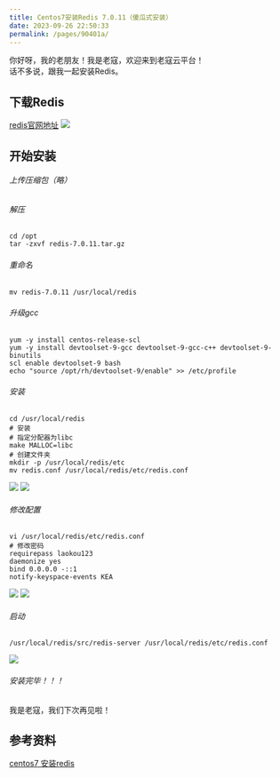 ```yaml
---
title: Centos7安装Redis 7.0.11（傻瓜式安装）
date: 2023-09-26 22:50:33
permalink: /pages/90401a/
---
```


你好呀，我的老朋友！我是老寇，欢迎来到老寇云平台！   
话不多说，跟我一起安装Redis。

## 下载Redis
<a target="_blank" href="https://redis.io/download">redis官网地址</a>
<img src="/img/2/img.png"/>

## 开始安装
###### 上传压缩包（略）
###### 解压
```shell
cd /opt
tar -zxvf redis-7.0.11.tar.gz
```

###### 重命名
```shell
mv redis-7.0.11 /usr/local/redis
```

###### 升级gcc
```shell
yum -y install centos-release-scl
yum -y install devtoolset-9-gcc devtoolset-9-gcc-c++ devtoolset-9-binutils
scl enable devtoolset-9 bash
echo "source /opt/rh/devtoolset-9/enable" >> /etc/profile
```

###### 安装
```shell
cd /usr/local/redis
# 安装
# 指定分配器为libc
make MALLOC=libc
# 创建文件夹
mkdir -p /usr/local/redis/etc
mv redis.conf /usr/local/redis/etc/redis.conf
```
<img src="/img/2/img_3.png"/>

<img src="/img/2/img_4.png"/>

###### 修改配置
```shell
vi /usr/local/redis/etc/redis.conf
# 修改密码
requirepass laokou123
daemonize yes
bind 0.0.0.0 -::1
notify-keyspace-events KEA
```
<img src="/img/2/img_5.png"/>  

<img src="/img/2/img_6.png"/>  

###### 启动
```shell
/usr/local/redis/src/redis-server /usr/local/redis/etc/redis.conf
```
<img src="/img/2/img_7.png"/>

###### 安装完毕！！！
我是老寇，我们下次再见啦！

## 参考资料
[centos7 安装redis](https://kcloud.blog.csdn.net/article/details/82589349)